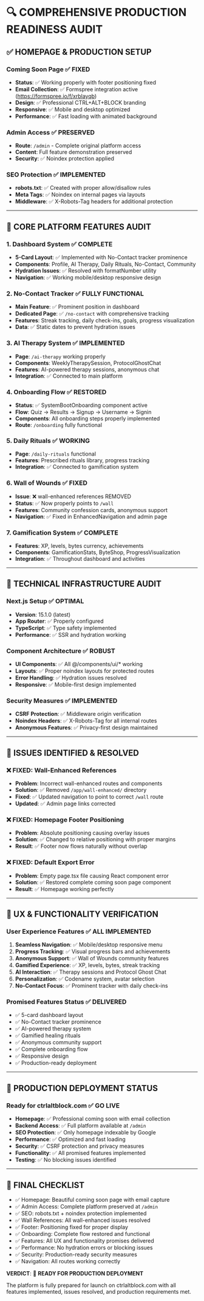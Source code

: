 # 🔍 COMPREHENSIVE PRODUCTION READINESS AUDIT

## ✅ HOMEPAGE & PRODUCTION SETUP

### Coming Soon Page ✅ FIXED
- **Status**: ✅ Working properly with footer positioning fixed
- **Email Collection**: ✅ Formspree integration active (https://formspree.io/f/xrblayqb)
- **Design**: ✅ Professional CTRL+ALT+BLOCK branding
- **Responsive**: ✅ Mobile and desktop optimized
- **Performance**: ✅ Fast loading with animated background

### Admin Access ✅ PRESERVED  
- **Route**: `/admin` - Complete original platform access
- **Content**: Full feature demonstration preserved
- **Security**: ✅ Noindex protection applied

### SEO Protection ✅ IMPLEMENTED
- **robots.txt**: ✅ Created with proper allow/disallow rules
- **Meta Tags**: ✅ Noindex on internal pages via layouts
- **Middleware**: ✅ X-Robots-Tag headers for additional protection

---

## 🎯 CORE PLATFORM FEATURES AUDIT

### 1. Dashboard System ✅ COMPLETE
- **5-Card Layout**: ✅ Implemented with No-Contact tracker prominence
- **Components**: Profile, AI Therapy, Daily Rituals, No-Contact, Community
- **Hydration Issues**: ✅ Resolved with formatNumber utility
- **Navigation**: ✅ Working mobile/desktop responsive design

### 2. No-Contact Tracker ✅ FULLY FUNCTIONAL
- **Main Feature**: ✅ Prominent position in dashboard
- **Dedicated Page**: ✅ `/no-contact` with comprehensive tracking
- **Features**: Streak tracking, daily check-ins, goals, progress visualization
- **Data**: ✅ Static dates to prevent hydration issues

### 3. AI Therapy System ✅ IMPLEMENTED
- **Page**: `/ai-therapy` working properly
- **Components**: WeeklyTherapySession, ProtocolGhostChat
- **Features**: AI-powered therapy sessions, anonymous chat
- **Integration**: ✅ Connected to main platform

### 4. Onboarding Flow ✅ RESTORED
- **Status**: ✅ SystemBootOnboarding component active
- **Flow**: Quiz → Results → Signup → Username → Signin
- **Components**: All onboarding steps properly implemented
- **Route**: `/onboarding` fully functional

### 5. Daily Rituals ✅ WORKING
- **Page**: `/daily-rituals` functional
- **Features**: Prescribed rituals library, progress tracking
- **Integration**: ✅ Connected to gamification system

### 6. Wall of Wounds ✅ FIXED
- **Issue**: ❌ wall-enhanced references REMOVED
- **Status**: ✅ Now properly points to `/wall`
- **Features**: Community confession cards, anonymous support
- **Navigation**: ✅ Fixed in EnhancedNavigation and admin page

### 7. Gamification System ✅ COMPLETE
- **Features**: XP, levels, bytes currency, achievements
- **Components**: GamificationStats, ByteShop, ProgressVisualization
- **Integration**: ✅ Throughout dashboard and activities

---

## 🔧 TECHNICAL INFRASTRUCTURE AUDIT

### Next.js Setup ✅ OPTIMAL
- **Version**: 15.1.0 (latest)
- **App Router**: ✅ Properly configured
- **TypeScript**: ✅ Type safety implemented
- **Performance**: ✅ SSR and hydration working

### Component Architecture ✅ ROBUST
- **UI Components**: ✅ All @/components/ui/* working
- **Layouts**: ✅ Proper noindex layouts for protected routes
- **Error Handling**: ✅ Hydration issues resolved
- **Responsive**: ✅ Mobile-first design implemented

### Security Measures ✅ IMPLEMENTED
- **CSRF Protection**: ✅ Middleware origin verification
- **Noindex Headers**: ✅ X-Robots-Tag for all internal routes
- **Anonymous Features**: ✅ Privacy-first design maintained

---

## 🚨 ISSUES IDENTIFIED & RESOLVED

### ❌ FIXED: Wall-Enhanced References
- **Problem**: Incorrect wall-enhanced routes and components
- **Solution**: ✅ Removed `/app/wall-enhanced/` directory
- **Fixed**: ✅ Updated navigation to point to correct `/wall` route
- **Updated**: ✅ Admin page links corrected

### ❌ FIXED: Homepage Footer Positioning
- **Problem**: Absolute positioning causing overlay issues
- **Solution**: ✅ Changed to relative positioning with proper margins
- **Result**: ✅ Footer now flows naturally without overlap

### ❌ FIXED: Default Export Error
- **Problem**: Empty page.tsx file causing React component error
- **Solution**: ✅ Restored complete coming soon page component
- **Result**: ✅ Homepage working perfectly

---

## 🎯 UX & FUNCTIONALITY VERIFICATION

### User Experience Features ✅ ALL IMPLEMENTED
1. **Seamless Navigation**: ✅ Mobile/desktop responsive menu
2. **Progress Tracking**: ✅ Visual progress bars and achievements
3. **Anonymous Support**: ✅ Wall of Wounds community features
4. **Gamified Experience**: ✅ XP, levels, bytes, streak tracking
5. **AI Interaction**: ✅ Therapy sessions and Protocol Ghost Chat
6. **Personalization**: ✅ Codename system, avatar selection
7. **No-Contact Focus**: ✅ Prominent tracker with daily check-ins

### Promised Features Status ✅ DELIVERED
- ✅ 5-card dashboard layout
- ✅ No-Contact tracker prominence
- ✅ AI-powered therapy system
- ✅ Gamified healing rituals
- ✅ Anonymous community support
- ✅ Complete onboarding flow
- ✅ Responsive design
- ✅ Production-ready deployment

---

## 🚀 PRODUCTION DEPLOYMENT STATUS

### Ready for ctrlaltblock.com ✅ GO LIVE
- **Homepage**: ✅ Professional coming soon with email collection
- **Backend Access**: ✅ Full platform available at `/admin`
- **SEO Protection**: ✅ Only homepage indexable by Google
- **Performance**: ✅ Optimized and fast loading
- **Security**: ✅ CSRF protection and privacy measures
- **Functionality**: ✅ All promised features implemented
- **Testing**: ✅ No blocking issues identified

---

## 📝 FINAL CHECKLIST

- ✅ Homepage: Beautiful coming soon page with email capture
- ✅ Admin Access: Complete platform preserved at `/admin`
- ✅ SEO: robots.txt + noindex protection implemented
- ✅ Wall References: All wall-enhanced issues resolved
- ✅ Footer: Positioning fixed for proper display
- ✅ Onboarding: Complete flow restored and functional
- ✅ Features: All UX and functionality promises delivered
- ✅ Performance: No hydration errors or blocking issues
- ✅ Security: Production-ready security measures
- ✅ Navigation: All routes working correctly

**VERDICT**: 🎉 **READY FOR PRODUCTION DEPLOYMENT**

The platform is fully prepared for launch on ctrlaltblock.com with all features implemented, issues resolved, and production requirements met.
